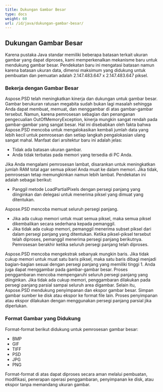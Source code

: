 ```yaml
---
title: Dukungan Gambar Besar
type: docs
weight: 60
url: /id/java/dukungan-gambar-besar/
---
```


## **Dukungan Gambar Besar**
Karena pustaka Java standar memiliki beberapa batasan terkait ukuran gambar yang dapat diproses, kami memperkenalkan mekanisme baru untuk mendukung gambar besar. Pendekatan baru ini mengatasi batasan namun karena batasan ukuran data, dimensi maksimum yang didukung untuk pembuatan dan pemuatan adalah 2.147.483.647 x 2.147.483.647 piksel.
### **Bekerja dengan Gambar Besar**
Aspose.PSD telah meningkatkan kinerja dan dukungan untuk gambar besar. Gambar berukuran ratusan megabita sudah bukan lagi masalah sehingga Anda dapat membuat, memuat, dan menggambar di atas gambar-gambar tersebut. Namun, karena pemrosesan sebagian dan penanganan pengecualian OutOfMemoryException, kinerja mungkin sangat rendah pada gambar-gambar yang sangat besar. Hal ini disebabkan oleh fakta bahwa Aspose.PSD mencoba untuk mengalokasikan kembali jumlah data yang lebih kecil untuk pemrosesan dan setiap langkah pengalokasian ulang sangat mahal. Manfaat dari arsitektur baru ini adalah jelas:

- Tidak ada batasan ukuran gambar.
- Anda tidak terbatas pada memori yang tersedia di PC Anda.

Jika Anda mengalami pemrosesan lambat, disarankan untuk meningkatkan jumlah RAM total agar semua piksel Anda muat ke dalam memori. Jika tidak, pemrosesan tetap memungkinkan namun lebih lambat. Pendekatan ini adalah sebagai berikut:

- Panggil metode LoadPartialPixels dengan persegi panjang yang diinginkan dan delegasi untuk menerima piksel yang dimuat yang ditentukan.

Aspose.PSD mencoba memuat seluruh persegi panjang.

- Jika ada cukup memori untuk muat semua piksel, maka semua piksel dikembalikan secara sederhana kepada pemanggil.
- Jika tidak ada cukup memori, pemanggil menerima subset piksel dari dalam persegi panjang yang ditentukan. Ketika piksel-piksel tersebut telah diproses, pemanggil menerima persegi panjang berikutnya. Pemrosesan berakhir ketika seluruh persegi panjang telah diproses.

Aspose.PSD mencoba mengekstrak sebanyak mungkin baris. Jika tidak cukup memori untuk muat satu baris piksel, maka satu baris dibagi menjadi bagian-bagian sesuai dengan persegi panjang yang memiliki tinggi 1. Anda juga dapat menggambar pada gambar-gambar besar. Proses penggambaran mencoba mempengaruhi seluruh persegi panjang yang diinginkan. Jika tidak ada cukup memori, penggambaran dilakukan pada persegi panjang parsial sampai seluruh area digambar. Selain itu, Aspose.PSD mendukung penyimpanan dan ekspor gambar besar. Simpan gambar sumber ke disk atau ekspor ke format file lain. Proses penyimpanan atau ekspor dilakukan dengan menggunakan persegi panjang parsial jika diperlukan.
### **Format Gambar yang Didukung**
Format-format berikut didukung untuk pemrosesan gambar besar:

- BMP
- GIF
- TIFF
- PSD
- JPG
- PNG

Format-format di atas dapat diproses secara aman melalui pembuatan, modifikasi, penerapan operasi penggambaran, penyimpanan ke disk, atau ekspor tanpa memandang ukuran gambar.
